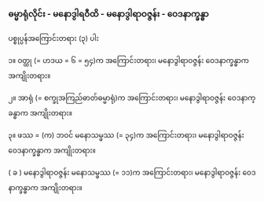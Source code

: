 ### ဓမ္မာရုံလိုင်း - မနောဒွါရဝီထိ - မနောဒွါရာဝဇ္ဇန်း - ဝေဒနာက္ခန္ဓာ

ပစ္စုပ္ပန်အကြောင်းတရား (၃) ပါး

၁။ ဝတ္ထု (= ဟဒယ = ၆ = ၅၄)က အကြောင်းတရား၊ မနောဒွါရာဝဇ္ဇန်း ဝေဒနာက္ခန္ဓာက အကျိုးတရား။

၂။ အာရုံ (= စက္ခုအကြည်ဓာတ်ဓမ္မာရုံ)က အကြောင်းတရား၊ မနောဒွါရာဝဇ္ဇန်း ဝေဒနာက္ခန္ဓာက အကျိုးတရား။

၃။ ဖဿ = (က) ဘဝင် မနောသမ္ဖဿ (= ၃၄)က အကြောင်းတရား၊ မနောဒွါရာဝဇ္ဇန်း ဝေဒနာက္ခန္ဓာက
အကျိုးတရား။

( ခ ) မနောဒွါရာဝဇ္ဇန်း မနောသမ္ဖဿ (= ၁၁)က အကြောင်းတရား၊ မနောဒွါရာဝဇ္ဇန်း ဝေဒနာက္ခန္ဓာက အကျိုးတရား။
